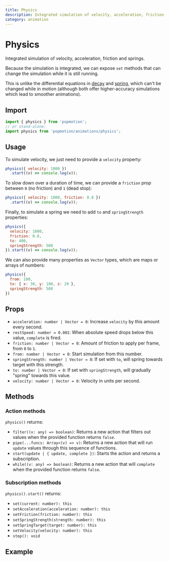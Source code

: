```yaml
---
title: Physics
description: Integrated simulation of velocity, acceleration, friction and springs.
category: animation
---
```


# Physics

Integrated simulation of velocity, acceleration, friction and springs.

Because the simulation is integrated, we can expose `set` methods that can change the simulation while it is still running.

This is unlike the differential equations in [decay](/api/decay) and [spring](/api/spring), which can't be changed while in motion (although both offer higher-accuracy simulations which lead to smoother animations).

## Import

```javascript
import { physics } from 'popmotion';
// or stand-alone:
import physics from 'popmotion/animations/physics';
```

## Usage

To simulate velocity, we just need to provide a `velocity` property:

```javascript
physics({ velocity: 1000 })
  .start((v) => console.log(v));
```

To slow down over a duration of time, we can provide a `friction` prop between `0` (no friction) and `1` (dead stop):

```javascript
physics({ velocity: 1000, friction: 0.8 })
  .start((v) => console.log(v));
```

Finally, to simulate a spring we need to add `to` and `springStrength` properties:

```javascript
physics({
  velocity: 1000,
  friction: 0.8,
  to: 400,
  springStrength: 500
}).start((v) => console.log(v));
```

We can also provide many properties as `Vector` types, which are maps or arrays of numbers:

```javascript
physics({
  from: 100,
  to: { x: 30, y: 100, z: 20 },
  springStrength: 500
})
```

## Props

- `acceleration: number | Vector = 0`: Increase `velocity` by this amount every second.
- `restSpeed: number = 0.001`: When absolute speed drops below this value, `complete` is fired.
- `friction: number | Vector = 0`: Amount of friction to apply per frame, from `0` to `1`.
- `from: number | Vector = 0`: Start simulation from this number.
- `springStrength: number | Vector = 0`: If set with `to`, will spring towards target with this strength.
- `to: number | Vector = 0`: If set with `springStrength`, will gradually "spring" towards this value.
- `velocity: number | Vector = 0`: Velocity in units per second.

## Methods

### Action methods

`physics()` returns:

- `filter((v: any) => boolean)`: Returns a new action that filters out values when the provided function returns `false`.
- `pipe(...funcs: Array<(v) => v)`: Returns a new action that will run `update` values through this sequence of functions.
- `start(update | { update, complete })`: Starts the action and returns a subscription.
- `while((v: any) => boolean)`: Returns a new action that will `complete` when the provided function returns `false`.


### Subscription methods

`physics().start()` returns:

- `set(current: number): this`
- `setAcceleration(acceleration: number): this`
- `setFriction(friction: number): this`
- `setSpringStrength(strength: number): this`
- `setSpringTarget(target: number): this`
- `setVelocity(velocity: number): this`
- `stop(): void`

## Example

<CodePen id="ooybYP" />
